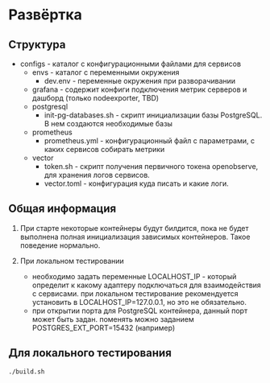 
# Развёртка

## Структура
  
- configs - каталог с конфигурационными файлами для сервисов
  - envs - каталог с переменными окружения
    - dev.env - переменные окружения при разворачивании
  - grafana - содержит конфиги подключения метрик серверов и дашборд (только nodeexporter, TBD)
  - postgresql
    - init-pg-databases.sh - скрипт инициализации базы PostgreSQL. В нем создаются необходимые базы
  - prometheus
    - prometheus.yml - конфигурационный файл с параметрами, с каких сервисов собирать метрики
  - vector
    - token.sh - скрипт получения первичного токена openobserve, для хранения логов сервисов.
    - vector.toml - конфигурация куда писать и какие логи.

## Общая информация

 1. При старте некоторые контейнеры будут билдится, пока не будет выполнена полная инициализация зависимых контейнеров. Такое поведение нормально.

 2. При локальном тестировании 
    - необходимо задать переменные LOCALHOST_IP - который определит к какому адаптеру подключаться для взаимодействия с сервисами.
      при локальном тестирование рекомендуется установить в LOCALHOST_IP=127.0.0.1, но это не обязательно.
    - при открытии порта для PostgreSQL контейнера, данный порт может быть задан.
      поменять можно заданием POSTGRES_EXT_PORT=15432 (например)

## Для локального тестирования
 
 ```bash
./build.sh
```